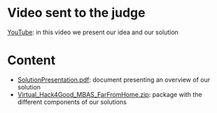# Video sent to the judge

[YouTube](https://youtu.be/EYBK0kB_Ags): in this video we present our idea and our solution

# Content

- [SolutionPresentation.pdf](./SolutionPresentation.pdf): document presenting an overview of our solution
- [Virtual_Hack4Good_MBAS_FarFromHome.zip](./Virtual_Hack4Good_MBAS_FarFromHome.zip): package with the different components of our solutions